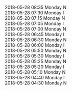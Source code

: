 2018-05-28 08:35 Monday  N  
2018-05-28 07:30 Monday  I  
2018-05-28 07:15 Monday  N  
2018-05-28 07:05 Monday  I  
2018-05-28 07:00 Monday  N  
2018-05-28 06:45 Monday  I  
2018-05-28 06:30 Monday  N  
2018-05-28 06:00 Monday  I  
2018-05-28 05:50 Monday  N  
2018-05-28 05:30 Monday  I  
2018-05-28 05:25 Monday  N  
2018-05-28 05:20 Monday  I  
2018-05-28 05:10 Monday  N  
2018-05-28 04:40 Monday  I  
2018-05-28 04:30 Monday  N  
